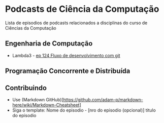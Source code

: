 # Podcasts de Ciência da Computação

Lista de episodios de podcasts relacionados a disciplinas do curso de Ciências da Computação

## Engenharia de Computação
- Lambda3 - [ep 124 Fluxo de desenvolvimento com git](https://www.lambda3.com.br/2019/01/lambda3-podcast-124-fluxo-de-desenvolvimento-com-git/)

## Programação Concorrente e Distribuída

## Contribuindo
- Use (Markdown GitHub)[https://github.com/adam-p/markdown-here/wiki/Markdown-Cheatsheet]
- Siga o template: Nome do episodio - [nro do episodio (opcional)] titulo do episodio
